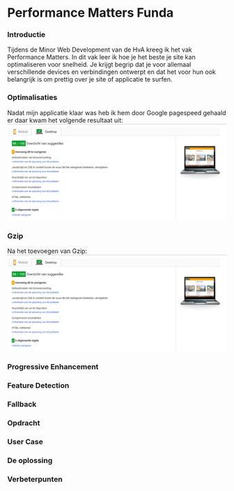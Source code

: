 # Performance Matters Funda

### Introductie
Tijdens de Minor Web Development van de HvA kreeg ik het vak Performance Matters. In dit vak leer ik hoe je het beste je site kan optimaliseren voor snelheid. Je krijgt begrip dat je voor allemaal verschillende devices en verbindingen ontwerpt en dat het voor hun ook belangrijk is om prettig over je site of applicatie te surfen.

### Optimalisaties
Nadat mijn applicatie klaar was heb ik hem door Google pagespeed gehaald er daar kwam het volgende resultaat uit:  
![Start optimalisatie](https://github.com/rvdpas/performance-matters/blob/master/public/start.png)

### Gzip
Na het toevoegen van Gzip:  
![Start optimalisatie](https://github.com/rvdpas/performance-matters/blob/master/public/g-zip.png)

### Progressive Enhancement


### Feature Detection

### Fallback


### Opdracht


### User Case

### De oplossing
 

### Verbeterpunten

